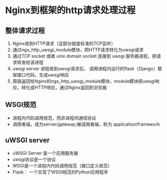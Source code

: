 # Nginx到框架的http请求处理过程

## 整体请求过程 

1. Nginx收到HTTP请求（这部分就是标准的TCP监听）
2. 通过ngx_http_uwsgi_module模块，把HTTP请求转化为uwsgi请求
3. 通过TCP socket 或者 unix domain socket 连接到 uwsgi 服务器进程，把请求转发给该进程
4. uwsgi server 进程收到uwsgi请求后， 调用进程内运行的flask（Django）框架接口代码，生成uwsgi响应
5. 原路返回给Nginx的ngx_http_uwsgi_module模块，module模块把uwsgi响应，转化成HTTP响应，通过Nginx返回到浏览器

## WSGI规范

- 进程内代码调用规范，而非进程间通信协议
- 调用者端，成为server/gateway;被调用者端，称为 application/framework

## uWSGI server

- uWSGI Server 是一个应用服务器
- uwsgi协议是一个协议
- WSGI是一个进程内代码调用规范（接口定义规范）
- Flask： 一个实现了WSGI规范的Python应用程序